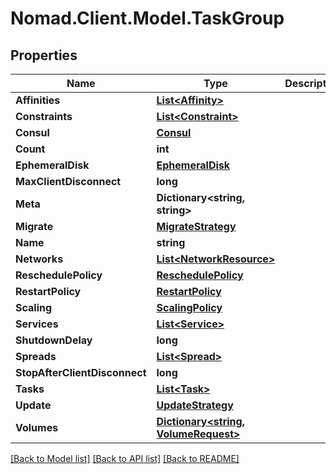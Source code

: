 # Nomad.Client.Model.TaskGroup

## Properties

Name | Type | Description | Notes
------------ | ------------- | ------------- | -------------
**Affinities** | [**List&lt;Affinity&gt;**](Affinity.md) |  | [optional] 
**Constraints** | [**List&lt;Constraint&gt;**](Constraint.md) |  | [optional] 
**Consul** | [**Consul**](Consul.md) |  | [optional] 
**Count** | **int** |  | [optional] 
**EphemeralDisk** | [**EphemeralDisk**](EphemeralDisk.md) |  | [optional] 
**MaxClientDisconnect** | **long** |  | [optional] 
**Meta** | **Dictionary&lt;string, string&gt;** |  | [optional] 
**Migrate** | [**MigrateStrategy**](MigrateStrategy.md) |  | [optional] 
**Name** | **string** |  | [optional] 
**Networks** | [**List&lt;NetworkResource&gt;**](NetworkResource.md) |  | [optional] 
**ReschedulePolicy** | [**ReschedulePolicy**](ReschedulePolicy.md) |  | [optional] 
**RestartPolicy** | [**RestartPolicy**](RestartPolicy.md) |  | [optional] 
**Scaling** | [**ScalingPolicy**](ScalingPolicy.md) |  | [optional] 
**Services** | [**List&lt;Service&gt;**](Service.md) |  | [optional] 
**ShutdownDelay** | **long** |  | [optional] 
**Spreads** | [**List&lt;Spread&gt;**](Spread.md) |  | [optional] 
**StopAfterClientDisconnect** | **long** |  | [optional] 
**Tasks** | [**List&lt;Task&gt;**](Task.md) |  | [optional] 
**Update** | [**UpdateStrategy**](UpdateStrategy.md) |  | [optional] 
**Volumes** | [**Dictionary&lt;string, VolumeRequest&gt;**](VolumeRequest.md) |  | [optional] 

[[Back to Model list]](../README.md#documentation-for-models) [[Back to API list]](../README.md#documentation-for-api-endpoints) [[Back to README]](../README.md)

